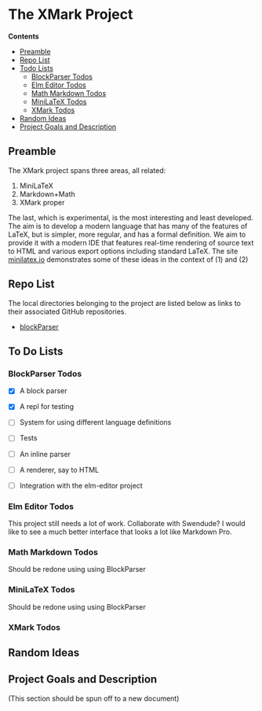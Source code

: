 # The XMark Project

**Contents**

- [Preamble](#preamble)
- [Repo List](#repo-list)
- [Todo Lists](#todo-list)
    - [BlockParser Todos](#blockparser-todos)
    - [Elm Editor Todos](#elm-editor-todos)
    - [Math Markdown Todos](#math-markdown-todos)
    - [MiniLaTeX Todos](#minilatex-todos)
    - [XMark Todos](#xmark-todos)
- [Random Ideas](#random-ideas)
- [Project Goals and Description](#project-goals-and-description)

## Preamble

The XMark project spans three areas, all related:

1. MiniLaTeX
2. Markdown+Math
3. XMark proper

The last, which is experimental, is the most interesting and least developed.  The aim is to develop a modern language that has many of the features of LaTeX, but is simpler, more regular, and has a formal definition.  We aim to provide it with a modern IDE that features real-time rendering of source text to HTML and various export options including standard LaTeX.  The site [minilatex.io](https://minilatex.io) demonstrates some of these ideas in the context of (1) and (2)

## Repo List 

The local directories belonging to the project are listed below as links to their associated GitHub repositories.  

- [blockParser](https://github.com/jxxcarlson/blockParser)

## To Do Lists

### BlockParser Todos

- [x] A block parser
- [x] A repl for testing
- [ ] System for using different language definitions
- [ ] Tests
- [ ] An inline parser
- [ ] A renderer, say to HTML
- [ ] Integration with the elm-editor project


### Elm Editor Todos

This project still needs a lot of work. Collaborate with Swendude?  I would like to see a much better interface that looks a lot like Markdown Pro. 

### Math Markdown Todos

Should be redone using using BlockParser

### MiniLaTeX Todos

Should be redone using using BlockParser

### XMark Todos
    


## Random Ideas 


## Project Goals and Description

(This section should be spun off to a new document)